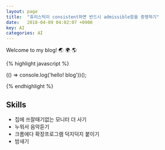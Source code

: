 ```yaml
---
layout: page
title:  "휴리스틱이 consistent하면 반드시 admissible함을 증명하기"
date:   2018-04-09 04:02:07 +0900
key: AI
categories: AI 
---
```


Welcome to my blog! :earth_asia: :earth_africa: :earth_americas:

{% highlight javascript %}

(() => console.log('hello! blog'))();

{% endhighlight %}

## Skills

- 집에 쓰잘때기없는 모니터 더 사기   
- 누워서 음악듣기
- 크롬에다 확장프로그램 덕지덕지 붙이기  
- 밤새기 
